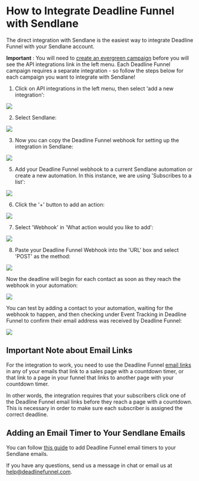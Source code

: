 # How to Integrate Deadline Funnel with Sendlane

The direct integration with Sendlane is the easiest way to integrate Deadline Funnel with your Sendlane account.

**Important** : You will need to [create an evergreen campaign](https://documentation.deadlinefunnel.com/article/629-how-to-create-%20a-deadline-funnel-campaign) before you will see the API integrations link in the left menu. Each Deadline Funnel campaign requires a separate integration - so follow the steps below for each campaign you want to integrate with Sendlane!

1. Click on API integrations in the left menu, then select 'add a new integration':

![](https://s3.amazonaws.com/helpscout.net/docs/assets/53974d6ce4b0c76107b109d1/images/5da4734904286364bc905ac4/file-UzZlNCnwgg.jpg)

2. Select Sendlane:

![](https://s3.amazonaws.com/helpscout.net/docs/assets/53974d6ce4b0c76107b109d1/images/5da4727204286364bc905ab6/file-ableRRK39O.jpg)

3. Now you can copy the Deadline Funnel webhook for setting up the integration in Sendlane:

![](https://s3.amazonaws.com/helpscout.net/docs/assets/53974d6ce4b0c76107b109d1/images/5da472fc04286364bc905abd/file-6FDFvgiD05.jpg)

5. Add your Deadline Funnel webhook to a current Sendlane automation or create a new automation. In this instance, we are using 'Subscribes to a list':

![](https://s3.amazonaws.com/helpscout.net/docs/assets/53974d6ce4b0c76107b109d1/images/5da471a404286364bc905aa9/file-Ti6n7JJ38e.jpg)

6. Click the '+' button to add an action:

![](https://s3.amazonaws.com/helpscout.net/docs/assets/53974d6ce4b0c76107b109d1/images/5da46f482c7d3a7e9ae27737/file-wpN5EE7eEU.jpg)

7. Select 'Webhook' in 'What action would you like to add':

![](https://s3.amazonaws.com/helpscout.net/docs/assets/53974d6ce4b0c76107b109d1/images/5da46f8204286364bc905a86/file-mogCEu384z.jpg)

8. Paste your Deadline Funnel Webhook into the 'URL' box and select 'POST' as the method:

![](https://s3.amazonaws.com/helpscout.net/docs/assets/53974d6ce4b0c76107b109d1/images/5da4703e2c7d3a7e9ae27741/file-kukJlTak3T.jpg)

Now the deadline will begin for each contact as soon as they reach the webhook in your automation:

![](https://s3.amazonaws.com/helpscout.net/docs/assets/53974d6ce4b0c76107b109d1/images/5da4707b2c7d3a7e9ae27747/file-aL6IWbYnrb.jpg)

You can test by adding a contact to your automation, waiting for the webhook to happen, and then checking under Event Tracking in Deadline Funnel to confirm their email address was received by Deadline Funnel:

![](https://s3.amazonaws.com/helpscout.net/docs/assets/53974d6ce4b0c76107b109d1/images/5da471212c7d3a7e9ae2774d/file-Ztyr1gNECN.jpg)

## Important Note about Email Links

For the integration to work, you need to use the Deadline Funnel [email links](http://documentation.deadlinefunnel.com/article/16-expiring-links) in any of your emails that link to a sales page with a countdown timer, or that link to a page in your funnel that links to another page with your countdown timer.

In other words, the integration requires that your subscribers click one of the Deadline Funnel email links before they reach a page with a countdown. This is necessary in order to make sure each subscriber is assigned the correct deadline.

## Adding an Email Timer to Your Sendlane Emails

You can follow [this guide](https://documentation.deadlinefunnel.com/article/698-how-to-add-an-%20email-timer-to-sendlane) to add Deadline Funnel email timers to your Sendlane emails.

If you have any questions, send us a message in chat or email us at [help@deadlinefunnel.com](mailto:mailto:help@deadlinefunnel.com).

